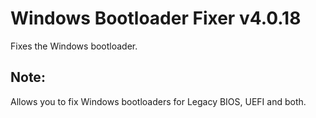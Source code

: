# Windows Bootloader Fixer v4.0.18
Fixes the Windows bootloader.
## Note:
Allows you to fix Windows bootloaders for Legacy BIOS, UEFI and both.
